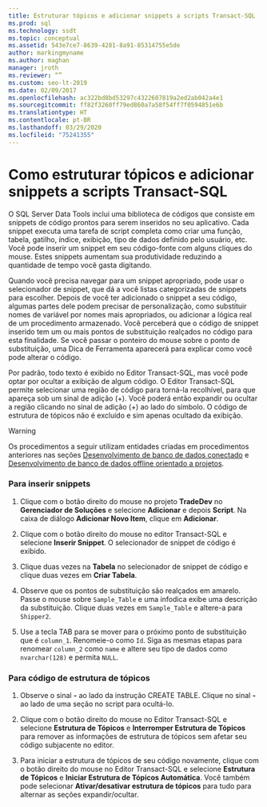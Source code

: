 ```yaml
---
title: Estruturar tópicos e adicionar snippets a scripts Transact-SQL
ms.prod: sql
ms.technology: ssdt
ms.topic: conceptual
ms.assetid: 543e7ce7-8639-4281-8a91-85314755e5de
author: markingmyname
ms.author: maghan
manager: jroth
ms.reviewer: “”
ms.custom: seo-lt-2019
ms.date: 02/09/2017
ms.openlocfilehash: ac322bd8bd53297c4322607819a2ed2ab042a4e1
ms.sourcegitcommit: ff82f3260ff79ed860a7a58f54ff7f0594851e6b
ms.translationtype: HT
ms.contentlocale: pt-BR
ms.lasthandoff: 03/29/2020
ms.locfileid: "75241355"
---
```

# <a name="how-to-outline-and-add-snippets-to-transact-sql-script"></a>Como estruturar tópicos e adicionar snippets a scripts Transact-SQL

O SQL Server Data Tools inclui uma biblioteca de códigos que consiste em snippets de código prontos para serem inseridos no seu aplicativo. Cada snippet executa uma tarefa de script completa como criar uma função, tabela, gatilho, índice, exibição, tipo de dados definido pelo usuário, etc. Você pode inserir um snippet em seu código-fonte com alguns cliques do mouse. Estes snippets aumentam sua produtividade reduzindo a quantidade de tempo você gasta digitando.  
  
Quando você precisa navegar para um snippet apropriado, pode usar o selecionador de snippet, que dá a você listas categorizadas de snippets para escolher. Depois de você ter adicionado o snippet a seu código, algumas partes dele podem precisar de personalização, como substituir nomes de variável por nomes mais apropriados, ou adicionar a lógica real de um procedimento armazenado. Você perceberá que o código de snippet inserido tem um ou mais pontos de substituição realçados no código para esta finalidade. Se você passar o ponteiro do mouse sobre o ponto de substituição, uma Dica de Ferramenta aparecerá para explicar como você pode alterar o código.  
  
Por padrão, todo texto é exibido no Editor Transact\-SQL, mas você pode optar por ocultar a exibição de algum código. O Editor Transact\-SQL permite selecionar uma região de código para torná-la recolhível, para que apareça sob um sinal de adição (+). Você poderá então expandir ou ocultar a região clicando no sinal de adição (+) ao lado do símbolo. O código de estrutura de tópicos não é excluído e sim apenas ocultado da exibição.  
  
> [!WARNING]  
> Os procedimentos a seguir utilizam entidades criadas em procedimentos anteriores nas seções [Desenvolvimento de banco de dados conectado](../ssdt/connected-database-development.md) e [Desenvolvimento de banco de dados offline orientado a projetos](../ssdt/project-oriented-offline-database-development.md).  
  
### <a name="to-insert-snippets"></a>Para inserir snippets  
  
1.  Clique com o botão direito do mouse no projeto **TradeDev** no **Gerenciador de Soluções** e selecione **Adicionar** e depois **Script**. Na caixa de diálogo **Adicionar Novo Item**, clique em **Adicionar**.  
  
2.  Clique com o botão direito do mouse no editor Transact\-SQL e selecione **Inserir Snippet**. O selecionador de snippet de código é exibido.  
  
3.  Clique duas vezes na **Tabela** no selecionador de snippet de código e clique duas vezes em **Criar Tabela**.  
  
4.  Observe que os pontos de substituição são realçados em amarelo. Passe o mouse sobre `Sample_Table` e uma infodica exibe uma descrição da substituição. Clique duas vezes em `Sample_Table` e altere-a para `Shipper2`.  
  
5.  Use a tecla TAB para se mover para o próximo ponto de substituição que é `column_1`. Renomeie-o como `Id`. Siga as mesmas etapas para renomear `column_2` como `name` e altere seu tipo de dados como `nvarchar(128)` e permita `NULL`.  
  
### <a name="to-outline-code"></a>Para código de estrutura de tópicos  
  
1.  Observe o sinal **-** ao lado da instrução CREATE TABLE. Clique no sinal **-** ao lado de uma seção no script para ocultá-lo.  
  
2.  Clique com o botão direito do mouse no Editor Transact\-SQL e selecione **Estrutura de Tópicos** e **Interromper Estrutura de Tópicos** para remover as informações de estrutura de tópicos sem afetar seu código subjacente no editor.  
  
3.  Para iniciar a estrutura de tópicos de seu código novamente, clique com o botão direito do mouse no Editor Transact\-SQL e selecione **Estrutura de Tópicos** e **Iniciar Estrutura de Tópicos Automática**. Você também pode selecionar **Ativar/desativar estrutura de tópicos** para tudo para alternar as seções expandir/ocultar.  
  
